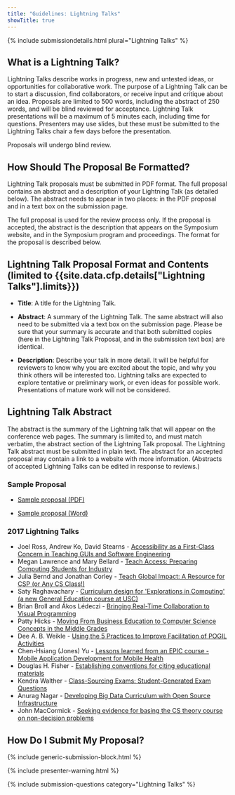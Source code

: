 ```yaml
---
title: "Guidelines: Lightning Talks"
showTitle: true
---
```


{% include submissiondetails.html plural="Lightning Talks" %}

## What is a Lightning Talk?

Lightning Talks describe works in progress, new and untested ideas, or opportunities for collaborative work. The purpose of a Lightning Talk can be to start a discussion, find collaborators, or receive input and critique about an idea. Proposals are limited to 500 words, including the abstract of 250 words,  and will be blind reviewed for acceptance. Lightning Talk presentations will be a maximum of 5 minutes each, including time for questions. Presenters may use slides, but these must be submitted to the Lightning Talks chair a few days before the presentation.

Proposals will undergo blind review.

## How Should The Proposal Be Formatted?

Lightning Talk proposals must be submitted in PDF format. The full proposal contains an abstract and a description of your Lightning Talk (as detailed below). The abstract needs to appear in two places: in the PDF proposal and in a text box on the submission page.

The full proposal is used for the review process only. If the proposal is accepted, the abstract is the description that appears on the Symposium website, and in the Symposium program and proceedings. The format for the proposal is described below.

## Lightning Talk Proposal Format and Contents (limited to {{site.data.cfp.details["Lightning Talks"].limits}})

-   **Title**: A title for the Lightning Talk.

-   **Abstract**: A summary of the Lightning Talk. The same abstract will also need to be submitted via a text box on the submission page. Please be sure that your summary is accurate and that both submitted copies (here in the Lightning Talk Proposal, and in the submission text box) are identical.

-   **Description**: Describe your talk in more detail. It will be helpful for reviewers to know why you are excited about the topic, and why you think others will be interested too. Lightning talks are expected to explore tentative or preliminary work, or even ideas for possible work. Presentations of mature work will not be considered.

## Lightning Talk Abstract

The abstract is the summary of the Lightning talk that will appear on the conference web pages. The summary is limited to, and must match verbatim, the abstract section of the Lightning Talk proposal. The Lightning Talk abstract must be submitted in plain text. The abstract for an accepted proposal may contain a link to a website with more information. (Abstracts of accepted Lightning Talks can be edited in response to reviews.)

### Sample Proposal

* [Sample proposal (PDF)]({{site.base}}/docs/sigcse-sample-lightning-talk.pdf)

* [Sample proposal (Word)]({{site.base}}/docs/sigcse-sample-lightning-talk.docx)

### 2017 Lightning Talks

* Joel Ross, Andrew Ko, David Stearns - [Accessibility as a First-Class Concern in Teaching GUIs and Software Engineering]({{site.base}}/docs/2017-lightning-talks/01-Ross-SIGCSE-lightning-talk-v2.pdf)
* Megan Lawrence and Mary Bellard - [Teach Access: Preparing Computing Students for Industry]({{site.base}}/docs/2017-lightning-talks/02-SIGCSE_Teach-Accessv2.pdf)
* Julia Bernd and Jonathan Corley - [Teach Global Impact: A Resource for CSP (or Any CS Class!)]({{site.base}}/docs/2017-lightning-talks/03-Bernd_Corley_Teach_Global_Impact_revised.pdf)
* Saty Raghavachary - [Curriculum design for 'Explorations in Computing' (a new General Education course at USC)]({{site.base}}/docs/2017-lightning-talks/04-slides_saty-v2.pdf)
* Brian Broll and Ákos Lédeczi - [Bringing Real-Time Collaboration to Visual Programming]({{site.base}}/docs/2017-lightning-talks/05-Broll-Updated-SIGCSE17-Lightning-Talk.pdf)
* Patty Hicks - [Moving From Business Education to Computer Science Concepts in the Middle Grades]({{site.base}}/docs/2017-lightning-talks/06-P-Hicks-Slides-for-Lightning-Talk.pdf)
* Dee A. B. Weikle - [Using the 5 Practices to Improve Facilitation of POGIL Activities]({{site.base}}/docs/2017-lightning-talks/07-Intersection5P-POGILWeikle0309.pdf)
* Chen-Hsiang (Jones) Yu - [Lessons learned from an EPIC course - Mobile Application Development for Mobile Health]({{site.base}}/docs/2017-lightning-talks/08-2017_SIGCSE_Lightning_Talk_Yu.pdf)
* Douglas H. Fisher - [Establishing conventions for citing educational materials]({{site.base}}/docs/2017-lightning-talks/09-DougFisherSIGCSEPresentation.pdf)
* Kendra Walther - [Class-Sourcing Exams: Student-Generated Exam Questions]({{site.base}}/docs/2017-lightning-talks/10-walther-classSourcing.pdf)
* Anurag Nagar - [Developing Big Data Curriculum with Open Source Infrastructure]({{site.base}}/docs/2017-lightning-talks/DevelopingBigDataCurriculum.pdf)
* John MacCormick - [Seeking evidence for basing the CS theory course on non-decision problems]({{site.base}}/docs/2017-lightning-talks/11-maccormick-lightning-talk-slides.pdf)

## How Do I Submit My Proposal?

{% include generic-submission-block.html %}

{% include presenter-warning.html %}

{% include submission-questions category="Lightning Talks" %}

